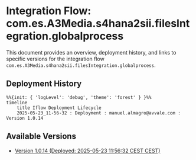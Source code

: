 # Integration Flow: com.es.A3Media.s4hana2sii.filesIntegration.globalprocess

This document provides an overview, deployment history, and links to specific versions for the integration flow `com.es.A3Media.s4hana2sii.filesIntegration.globalprocess`.

## Deployment History
<!-- DEPLOYMENT_TIMELINE_START -->
```mermaid
%%{init: { 'logLevel': 'debug', 'theme': 'forest' } }%%
timeline
    title Iflow Deployment Lifecycle
    2025-05-23_11-56-32 : Deployment : manuel.almagro@avvale.com : Version 1.0.14
```
<!-- DEPLOYMENT_TIMELINE_END -->

## Available Versions
<!-- VERSION_LINKS_START -->
- [Version 1.0.14 (Deployed: 2025-05-23 11:56:32 CEST CEST)](./1.0.14/readme.md)
<!-- VERSION_LINKS_END -->